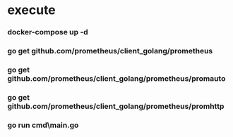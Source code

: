 # execute

### docker-compose up -d
### go get github.com/prometheus/client_golang/prometheus
### go get github.com/prometheus/client_golang/prometheus/promauto
### go get github.com/prometheus/client_golang/prometheus/promhttp
### go run cmd\main.go